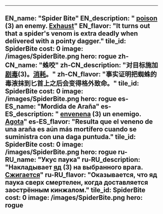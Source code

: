 ---

EN_name: "Spider Bite"
EN_description: " <u>poison</u> (3) an enemy. <u>Exhaust</u>"
EN_flavor: "It turns out that a spider's venom is extra deadly when delivered with a pointy dagger."
tile_id: SpiderBite
cost: 0
image: /images/SpiderBite.png
hero: rogue
zh-CN_name: "蛛咬"
zh-CN_description: "对目标施加 <u>剧毒</u>(3)。<u>消耗</u>。"
zh-CN_flavor: "事实证明把蜘蛛的毒液抹到匕首上之后会变得格外致命。"
tile_id: SpiderBite
cost: 0
image: /images/SpiderBite.png
hero: rogue
es-ES_name: "Mordida de Araña"
es-ES_description: " <u>envenena</u> (3) un enemigo. <u>Agota</u>"
es-ES_flavor: "Resulta que el veneno de una araña es aún más mortífero cuando se suministra con una daga puntuda."
tile_id: SpiderBite
cost: 0
image: /images/SpiderBite.png
hero: rogue
ru-RU_name: "Укус паука"
ru-RU_description: "Накладывает  <u>яд</u> (3) на выбранного врага. <u>Сжигается</u>"
ru-RU_flavor: "Оказывается, что яд паука сверх смертелен, когда доставляется заострённым кинжалом."
tile_id: SpiderBite
cost: 0
image: /images/SpiderBite.png
hero: rogue
---